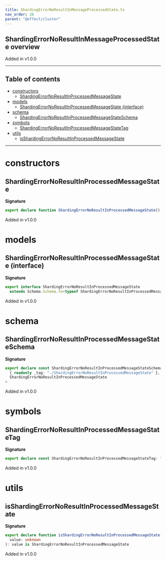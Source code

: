 ```yaml
---
title: ShardingErrorNoResultInMessageProcessedState.ts
nav_order: 26
parent: "@effect/cluster"
---
```


## ShardingErrorNoResultInMessageProcessedState overview

Added in v1.0.0

---

<h2 class="text-delta">Table of contents</h2>

- [constructors](#constructors)
  - [ShardingErrorNoResultInProcessedMessageState](#shardingerrornoresultinprocessedmessagestate)
- [models](#models)
  - [ShardingErrorNoResultInProcessedMessageState (interface)](#shardingerrornoresultinprocessedmessagestate-interface)
- [schema](#schema)
  - [ShardingErrorNoResultInProcessedMessageStateSchema](#shardingerrornoresultinprocessedmessagestateschema)
- [symbols](#symbols)
  - [ShardingErrorNoResultInProcessedMessageStateTag](#shardingerrornoresultinprocessedmessagestatetag)
- [utils](#utils)
  - [isShardingErrorNoResultInProcessedMessageState](#isshardingerrornoresultinprocessedmessagestate)

---

# constructors

## ShardingErrorNoResultInProcessedMessageState

**Signature**

```ts
export declare function ShardingErrorNoResultInProcessedMessageState(): ShardingErrorNoResultInProcessedMessageState
```

Added in v1.0.0

# models

## ShardingErrorNoResultInProcessedMessageState (interface)

**Signature**

```ts
export interface ShardingErrorNoResultInProcessedMessageState
  extends Schema.Schema.To<typeof ShardingErrorNoResultInProcessedMessageStateSchema_> {}
```

Added in v1.0.0

# schema

## ShardingErrorNoResultInProcessedMessageStateSchema

**Signature**

```ts
export declare const ShardingErrorNoResultInProcessedMessageStateSchema: Schema.Schema<
  { readonly _tag: "./ShardingErrorNoResultInProcessedMessageState" },
  ShardingErrorNoResultInProcessedMessageState
>
```

Added in v1.0.0

# symbols

## ShardingErrorNoResultInProcessedMessageStateTag

**Signature**

```ts
export declare const ShardingErrorNoResultInProcessedMessageStateTag: "./ShardingErrorNoResultInProcessedMessageState"
```

Added in v1.0.0

# utils

## isShardingErrorNoResultInProcessedMessageState

**Signature**

```ts
export declare function isShardingErrorNoResultInProcessedMessageState(
  value: unknown
): value is ShardingErrorNoResultInProcessedMessageState
```

Added in v1.0.0
